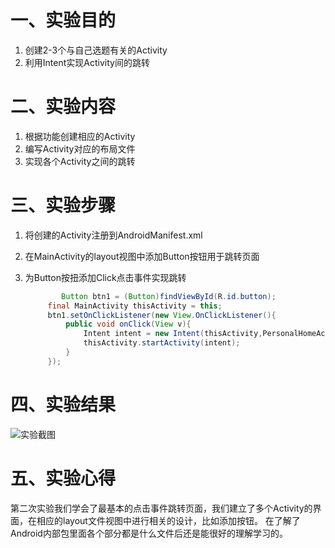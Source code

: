 # 一、实验目的

1. 创建2-3个与自己选题有关的Activity
2. 利用Intent实现Activity间的跳转

# 二、实验内容

1. 根据功能创建相应的Activity
2. 编写Activity对应的布局文件
3. 实现各个Activity之间的跳转

# 三、实验步骤

1. 将创建的Activity注册到AndroidManifest.xml

2. 在MainActivity的layout视图中添加Button按钮用于跳转页面

3. 为Button按扭添加Click点击事件实现跳转

   ```java
           Button btn1 = (Button)findViewById(R.id.button);
        final MainActivity thisActivity = this;
        btn1.setOnClickListener(new View.OnClickListener(){
            public void onClick(View v){
                Intent intent = new Intent(thisActivity,PersonalHomeActivity.class);
                thisActivity.startActivity(intent);
            }
        });
   ```


# 四、实验结果

 ![实验截图](https://raw.githubusercontent.com/Deng-dong555/android-labs-2020/master/students/net1814080903215/lab2_pic.jpg)

# 五、实验心得

第二次实验我们学会了最基本的点击事件跳转页面，我们建立了多个Activity的界面，在相应的layout文件视图中进行相关的设计，比如添加按钮。
在了解了Android内部包里面各个部分都是什么文件后还是能很好的理解学习的。

